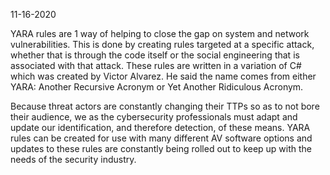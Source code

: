 11-16-2020

YARA rules are 1 way of helping to close the gap on system and network vulnerabilities. This is done by creating rules targeted at a specific attack, whether that is through the code itself or the social engineering that is associated with that attack. These rules are written in a variation of C# which was created by Victor Alvarez. He said the name comes from either YARA: Another Recursive Acronym or Yet Another Ridiculous Acronym.

Because threat actors are constantly changing their TTPs so as to not bore their audience, we as the cybersecurity professionals must adapt and update our identification, and therefore detection, of these means. YARA rules can be created for use with many different AV software options and updates to these rules are constantly being rolled out to keep up with the needs of the security industry.
